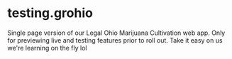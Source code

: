 # testing.grohio
Single page version of our Legal Ohio Marijuana Cultivation web app.
Only for previewing live and testing features prior to roll out.
Take it easy on us we're learning on the fly lol
